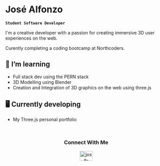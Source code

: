 # José Alfonzo

**`Student Software Developer`**

<p>I'm a creative developer with a passion for creating immersive 3D user experiences on the web.</p> 
<p>Curently completing a coding bootcamp at Northcoders.</p> 

## 🌱 I’m learning 

- Full stack dev using the PERN stack
- 3D Modelling using Blender
- Creation and Integration of 3D graphics on the web using three.js

## 🖥️ Currently developing

- My Three.js personal portfolio
<br>
<h3 align="center">Connect With Me</h3>

<p align="center">
<a href="https://linkedin.com/in/jose-alfonzo" target="blank"><img align="center" src="https://raw.githubusercontent.com/rahuldkjain/github-profile-readme-generator/master/src/images/icons/Social/linked-in-alt.svg" alt="jose-alfonzo" height="30" width="40" /></a>
</p>
